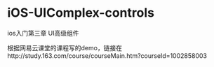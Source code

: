 # iOS-UIComplex-controls
ios入门第三章 UI高级组件

根据网易云课堂的课程写的demo，链接在http://study.163.com/course/courseMain.htm?courseId=1002858003
